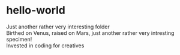 # hello-world
Just another rather very interesting folder
<br>
Birthed on Venus, raised on Mars, just another rather very intresting specimen!
<br>
Invested in coding for creatives
